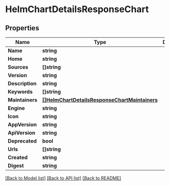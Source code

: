 # HelmChartDetailsResponseChart

## Properties
Name | Type | Description | Notes
------------ | ------------- | ------------- | -------------
**Name** | **string** |  | [optional] 
**Home** | **string** |  | [optional] 
**Sources** | **[]string** |  | [optional] 
**Version** | **string** |  | [optional] 
**Description** | **string** |  | [optional] 
**Keywords** | **[]string** |  | [optional] 
**Maintainers** | [**[]HelmChartDetailsResponseChartMaintainers**](HelmChartDetailsResponse_chart_maintainers.md) |  | [optional] 
**Engine** | **string** |  | [optional] 
**Icon** | **string** |  | [optional] 
**AppVersion** | **string** |  | [optional] 
**ApiVersion** | **string** |  | [optional] 
**Deprecated** | **bool** |  | [optional] 
**Urls** | **[]string** |  | [optional] 
**Created** | **string** |  | [optional] 
**Digest** | **string** |  | [optional] 

[[Back to Model list]](../README.md#documentation-for-models) [[Back to API list]](../README.md#documentation-for-api-endpoints) [[Back to README]](../README.md)


